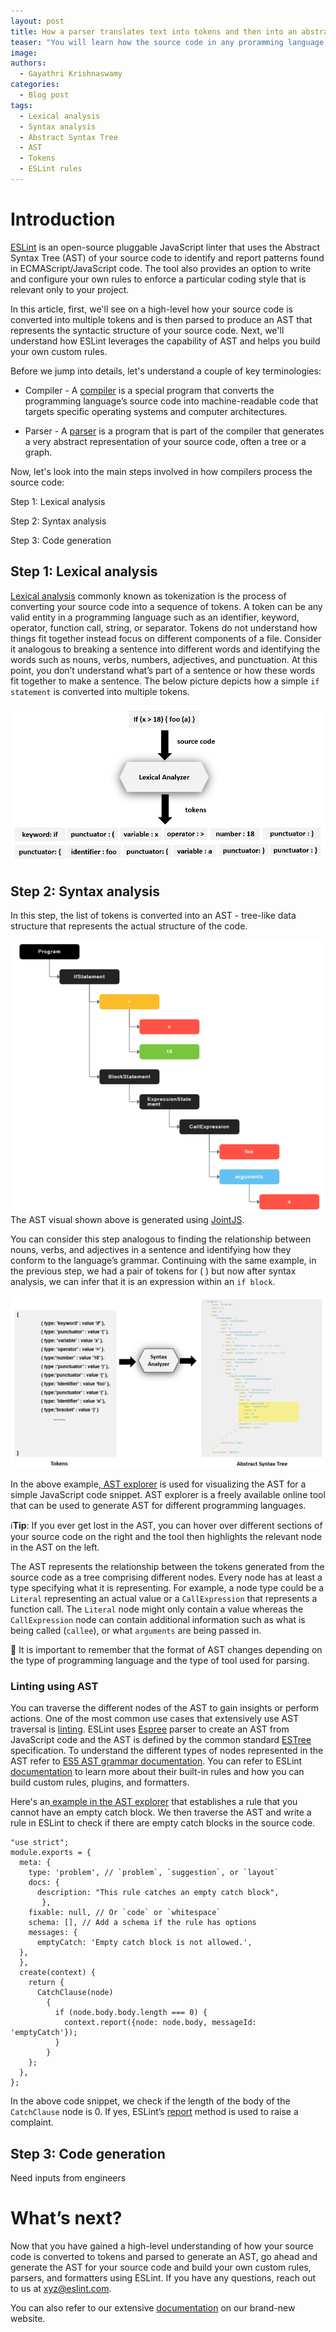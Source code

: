 ```yaml
---
layout: post
title: How a parser translates text into tokens and then into an abstract syntax tree
teaser: "You will learn how the source code in any proramming language is converted to token and then parsed to generate an AST. The AST can then be traversed to write and build custom rules in ESLint."
image: 
authors:
  - Gayathri Krishnaswamy
categories:
  - Blog post
tags:
  - Lexical analysis
  - Syntax analysis
  - Abstract Syntax Tree
  - AST
  - Tokens
  - ESLint rules
---
```

#  Introduction
[ESLint](https://eslint.org/docs/latest/) is an open-source pluggable JavaScript linter that uses the Abstract Syntax Tree (AST) of your source code to identify and report patterns found in ECMAScript/JavaScript code. The tool also provides an option to write and configure your own rules to enforce a particular coding style that is relevant only to your project.

In this article, first, we'll see on a high-level how your source code is converted into multiple tokens and is then parsed to produce an AST that represents the syntactic structure of your source code. Next, we'll understand how ESLint leverages the capability of AST and helps you build your own custom rules.

Before we jump into details, let's understand a couple of key terminologies:

- Compiler - A [compiler](https://en.wikipedia.org/wiki/Compiler) is a special program that converts the programming language’s source code into machine-readable code that targets specific operating systems and computer architectures. 

- Parser - A [parser](https://en.wikipedia.org/wiki/Parsing) is a program that is part of the compiler that generates a very abstract representation of your source code, often a tree or a graph.

Now, let's look into the main steps involved in how compilers process the source code:

Step 1: Lexical analysis

Step 2: Syntax analysis

Step 3: Code generation


## Step 1: Lexical analysis
[Lexical analysis](https://en.wikipedia.org/wiki/Lexical_analysis) commonly known as tokenization is the process of converting your source code into a sequence of tokens. A token can be any valid entity in a programming language such as an identifier, keyword, operator, function call, string, or separator. Tokens do not understand how things fit together instead focus on different components of a file. Consider it analogous to breaking a sentence into different words and identifying the words such as nouns, verbs, numbers, adjectives, and punctuation. At this point, you don’t understand what’s part of a sentence or how these words fit together to make a sentence. The below picture depicts how a simple `if statement` is converted into multiple tokens.

![If statement converted to tokens](/src/assets/images/blog/2022/lexical-analysis.png "source code to tokens")

## Step 2: Syntax analysis
In this step, the list of tokens is converted into an AST - tree-like data structure that represents the actual structure of the code.

![AST](/src/assets/images/blog/2022/AST-visual.png "AST")
The AST visual shown above is generated using [JointJS](https://resources.jointjs.com/demos/javascript-ast).

 You can consider this step analogous to finding the relationship between nouns, verbs, and adjectives in a sentence and identifying how they conform to the language’s grammar.  Continuing with the same example, in the previous step, we had a pair of tokens for ( ) but now after syntax analysis, we can infer that it is an expression within an `if block`.

![A list of tokens converted to AST](/src/assets/images/blog/2022/syntax-analysis.png "tokens to AST")

In the above example,[ AST explorer](https://astexplorer.net/#/gist/052d25ec2db5e45442e474ffc8dd0f43/latest) is used for visualizing the AST for a simple JavaScript code snippet. AST explorer is a freely available online tool that can be used to generate AST for different programming languages.

:information_source:**Tip**: If you ever get lost in the AST, you can hover over different sections of your source code on the right and the tool then highlights the relevant node in the AST on the left.

The AST represents the relationship between the tokens generated from the source code as a tree comprising different nodes. Every node has at least a type specifying what it is representing. For example, a node type could be a `Literal` representing an actual value or a `CallExpression` that represents a function call. The `Literal` node might only contain a value whereas the `CallExpression` node can contain additional information such as what is being called (`callee`), or what `arguments` are being passed in.

:memo: It is important to remember that the format of AST changes depending on the type of programming language and the type of tool used for parsing. 

###  Linting using AST
You can traverse the different nodes of the AST to gain insights or perform actions. One of the most common use cases that extensively use AST traversal is
[ linting](https://en.wikipedia.org/wiki/Lint_(software)). ESLint uses [Espree](https://github.com/eslint/espree)  parser to create an AST from JavaScript code and the AST is defined by the  common standard [ESTree](https://github.com/estree/estree) specification. To understand the different types of nodes represented in the AST refer to [ES5 AST grammar documentation](https://github.com/estree/estree/blob/master/es5.md). You can refer to ESLint[ documentation](https://eslint.org/docs/latest/user-guide/configuring/rules#disabling-rules) to learn more about their built-in rules and how you can build custom rules, plugins, and formatters.

Here's an[ example in the AST explorer](https://astexplorer.net/#/gist/052d25ec2db5e45442e474ffc8dd0f43/f2146de2d27649296a810fc4e88293b649782649) that establishes a rule that you cannot have an empty catch block. We then traverse the AST and write a rule in ESLint to check if there are empty catch blocks in the source code.
```
"use strict";
module.exports = {
  meta: {
    type: 'problem', // `problem`, `suggestion`, or `layout`
    docs: {
      description: "This rule catches an empty catch block",
       },
    fixable: null, // Or `code` or `whitespace`
    schema: [], // Add a schema if the rule has options
    messages: {
      emptyCatch: 'Empty catch block is not allowed.',
  },
  },
  create(context) {
    return {
      CatchClause(node)
        {
          if (node.body.body.length === 0) {
            context.report({node: node.body, messageId: 'emptyCatch'});
          }
        }
    };
  },
};

```

In the above code snippet, we check if the length of the body of the `CatchClause` node is 0. If yes,  ESLint’s [report](https://eslint.org/docs/latest/developer-guide/working-with-rules#contextreport) method is used to raise a complaint.

## Step 3: Code generation
Need inputs from engineers

#  What’s next?

Now that you have gained a high-level understanding of how your source code is converted to tokens and parsed to generate an AST, go ahead and generate the AST for your source code and build your own custom rules, parsers, and formatters using ESLint. If you have any questions, reach out to us at xyz@eslint.com.

You can also refer to our extensive [documentation](https://eslint.org/docs/latest/) on our brand-new website.
